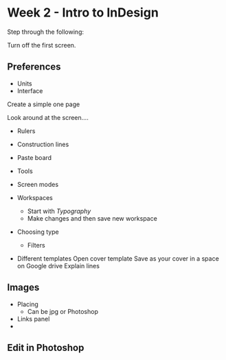 # Week 2 - Intro to InDesign

Step through the following:

Turn off the first screen.

## Preferences
- Units
- Interface

Create a simple one page

Look around at the screen….

- Rulers
- Construction lines
- Paste board
- Tools
- Screen modes
- Workspaces
	- Start with _Typography_
	- Make changes and then save new workspace
- Choosing type
	- Filters

- Different templates
Open cover template
Save as your cover in a space on Google drive
Explain lines

## Images
- Placing
	- Can be jpg or Photoshop
- Links panel
- 

Edit in Photoshop
- 

